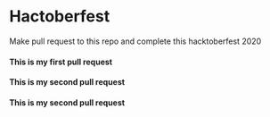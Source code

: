 # Hactoberfest
Make pull request to this repo and complete this hacktoberfest 2020

#### This is my first pull request

#### This is my second pull request

#### This is my second pull request